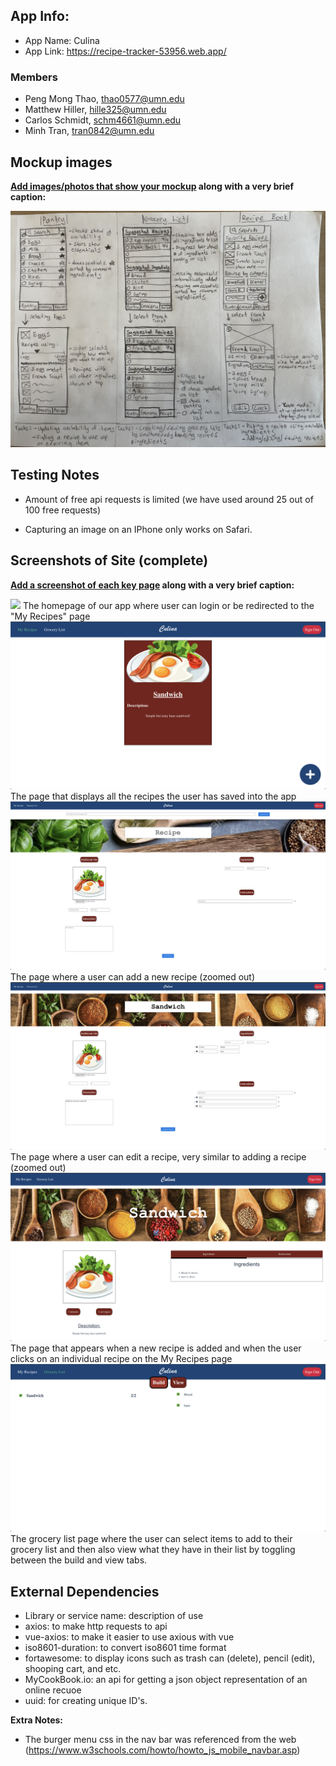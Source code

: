 ## App Info:

* App Name: Culina
* App Link: <https://recipe-tracker-53956.web.app/>

### Members

* Peng Mong Thao, thao0577@umn.edu
* Matthew Hiller, hille325@umn.edu
* Carlos Schmidt, schm4661@umn.edu
* Minh Tran, tran0842@umn.edu

## Mockup images

**[Add images/photos that show your mockup](https://stackoverflow.com/questions/10189356/how-to-add-screenshot-to-readmes-in-github-repository) along with a very brief caption:**

![](mockups/3tabInterface.jpg)


## Testing Notes

* Amount of free api requests is limited (we have used around 25 out of 100 free requests)

* Capturing an image on an IPhone only works on Safari.


## Screenshots of Site (complete)

**[Add a screenshot of each key page](https://stackoverflow.com/questions/10189356/how-to-add-screenshot-to-readmes-in-github-repository)
along with a very brief caption:**

![](mockups/homepage.jpg)
The homepage of our app where user can login or be redirected to the "My Recipes" page
![](mockups/myRecipes.jpg)
The page that displays all the recipes the user has saved into the app 
![](mockups/addRecipe.jpg)
The page where a user can add a new recipe (zoomed out)
![](mockups/editRecipe.jpg)
The page where a user can edit a recipe, very similar to adding a recipe (zoomed out)
![](mockups/viewRecipe.jpg)
The page that appears when a new recipe is added and when the user clicks on an individual recipe on the My Recipes page
![](mockups/groceryList.jpg)
The grocery list page where the user can select items to add to their grocery list and then also view what they have in their list by toggling between the build and view tabs. 

## External Dependencies

* Library or service name: description of use
* axios: to make http requests to api
* vue-axios: to make it easier to use axious with vue
* iso8601-duration: to convert iso8601 time format
* fortawesome: to display icons such as trash can (delete), pencil (edit), shooping cart, and etc.
* MyCookBook.io: an api for getting a json object representation of an online recuoe
* uuid: for creating unique ID's. 

**Extra Notes:**

- The burger menu css in the nav bar was referenced from the web (https://www.w3schools.com/howto/howto_js_mobile_navbar.asp)

